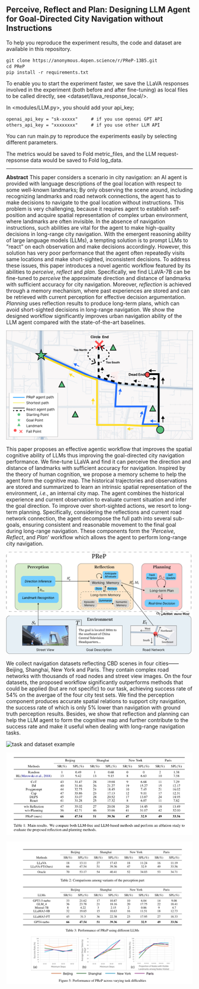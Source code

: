 ## Perceive, Reflect and Plan: Designing LLM Agent for Goal-Directed City Navigation without Instructions


To help you reproduce the experiment results,  the code and dataset are available in this repository. 

```
git clone https://anonymous.4open.science/r/PReP-13B5.git
cd PReP
pip install -r requirements.txt
```

To enable you to start the experiment faster, we save the LLaVA responses involved in the experiment (both before and after fine-tuning) as local files to be called directly, see <dataset/llava_response_local/>.

In <modules/LLM.py>, you should add your api_key;
```
openai_api_key = "sk-xxxxx"     # if you use openai GPT API
others_api_key = "xxxxxxxx"     # if you use other LLM API
```

You can run main.py to reproduce the experiments easily by selecting different parameters.

The metrics would be saved to Fold metric_files, and the LLM request-repsonse data would be saved to Fold log_data. 

---




**Abstract**  This paper considers a scenario in city navigation: an AI agent is provided with language descriptions of the goal location with respect to some well-known landmarks; By only observing the scene around, including recognizing landmarks and road network connections, the agent has to make decisions to navigate to the goal location without instructions. This problem is very challenging, because it requires agent to establish self-position and acquire spatial representation of complex urban environment, where landmarks are often invisible. In the absence of navigation instructions, such abilities are vital for the agent to make high-quality decisions in long-range city navigation. With the emergent reasoning ability of large language models (LLMs), a tempting solution is to prompt LLMs to “react” on each observation and make decisions accordingly. However, this solution has very poor performance that the agent often repeatedly visits same locations and make short-sighted, inconsistent decisions. To address these issues, this paper introduces a novel agentic workflow featured by its abilities to *perceive*, *reflect* and *plan*. Specifically, we find LLaVA-7B can be fine-tuned to *perceive* the approximate direction and distance of landmarks with sufficient accuracy for city navigation. Moreover, *reflection* is achieved through a memory mechanism, where past experiences are stored and can be retrieved with current perception for effective decision argumentation. *Planning* uses reflection results to produce long-term plans, which can avoid short-sighted decisions in long-range navigation. We show the designed workflow significantly improves urban navigation ability of the LLM agent compared with the state-of-the-art baselines. 

![problem illustration](images/problem0.png)



This paper proposes an effective agentic workflow that improves the spatial cognitive ability of LLMs thus improving the goal-directed city navigation performance. We fine-tune LLaVA and find it can perceive the direction and distance of landmarks with sufficient accuracy for navigation.  Inspired by the theory of human cognition, we propose a memory scheme to help the agent form the cognitive map. The historical trajectories and observations are stored and summarized to learn an intrinsic spatial representation of the environment, *i.e.*, an internal city map. The agent combines the historical experience and current observation to evaluate current situation and infer the goal direction. To improve over short-sighted actions, we resort to long-term planning. Specifically, considering the reflections and current road network connection, the agent decompose the full path into several sub-goals, ensuring consistent and reasonable movement to the final goal during long-range navigation. These components form the '*Perceive*, *Reflect*, and *Plan*' workflow which allows the agent to perform long-range city navigation.

![Overview of the PReP Workflow](images/workflow0.png)

We collect navigation datasets reflecting CBD scenes in four cities——Beijing, Shanghai, New York and Paris. They contain complex road networks with thousands of road nodes and street view images. On the four datasets, the proposed workflow significantly outperforms methods that could be applied (but are not specific) to our task, achieving success rate of 54\% on the avergae of the four city test sets. We find the perception component produces accurate spatial relations to support city navigation, the success rate of which is only 5% lower than navigation with ground truth perception results.  Besides, we show that reflection and planning can help the LLM agent to form the cognitive map and further contribute to the success rate and make it useful when dealing with long-range navigation tasks.

![task and dataset example](images/task_dataset1.png)

![main results](images/main_results_table.png)

![further results](images/further_results.png)

